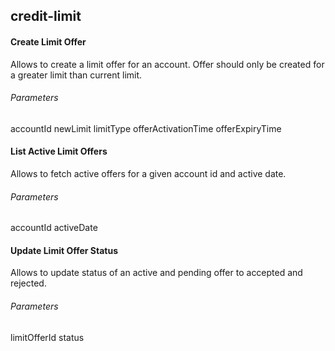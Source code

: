 ## credit-limit

#### Create Limit Offer
Allows to create a limit offer for an account. Offer should only be created for a greater limit than current limit.

###### Parameters
accountId
newLimit
limitType
offerActivationTime
offerExpiryTime




#### List Active Limit Offers
Allows to fetch active offers for a given account id and active date.
###### Parameters

accountId
activeDate




#### Update Limit Offer Status
Allows to update status of an active and pending offer to accepted and rejected.
###### Parameters

limitOfferId
status

